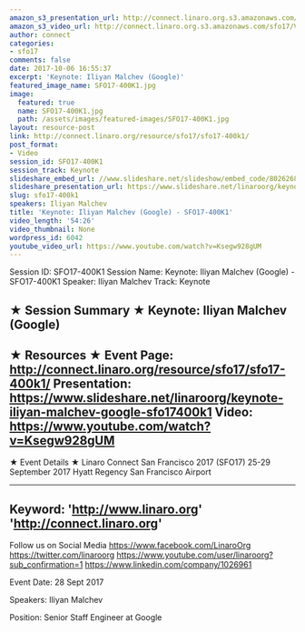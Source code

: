 ```yaml
---
amazon_s3_presentation_url: http://connect.linaro.org.s3.amazonaws.com/sfo17/Presentations/SFO17-400K1-Project-Treble.pdf
amazon_s3_video_url: http://connect.linaro.org.s3.amazonaws.com/sfo17/Videos/Google%2527s%20Project%20Treble%20Update%20%257C%20Internet%20in%2010yrs%20%2526%20Hardware%20is%20the%20Next%20Innovation%20Layer%20%2523SFO17.mp4
author: connect
categories:
- sfo17
comments: false
date: 2017-10-06 16:55:37
excerpt: 'Keynote: Iliyan Malchev (Google)'
featured_image_name: SFO17-400K1.jpg
image:
  featured: true
  name: SFO17-400K1.jpg
  path: /assets/images/featured-images/SFO17-400K1.jpg
layout: resource-post
link: http://connect.linaro.org/resource/sfo17/sfo17-400k1/
post_format:
- Video
session_id: SFO17-400K1
session_track: Keynote
slideshare_embed_url: //www.slideshare.net/slideshow/embed_code/80262688
slideshare_presentation_url: https://www.slideshare.net/linaroorg/keynote-iliyan-malchev-google-sfo17400k1
slug: sfo17-400k1
speakers: Iliyan Malchev
title: 'Keynote: Iliyan Malchev (Google) - SFO17-400K1'
video_length: '54:26'
video_thumbnail: None
wordpress_id: 6042
youtube_video_url: https://www.youtube.com/watch?v=Ksegw928gUM
---
```


Session ID: SFO17-400K1
Session Name: Keynote: Iliyan Malchev (Google) - SFO17-400K1
Speaker: Iliyan Malchev
Track: Keynote

★ Session Summary ★
Keynote: Iliyan Malchev (Google)
---------------------------------------------------
★ Resources ★
Event Page: http://connect.linaro.org/resource/sfo17/sfo17-400k1/
Presentation: https://www.slideshare.net/linaroorg/keynote-iliyan-malchev-google-sfo17400k1
Video: https://www.youtube.com/watch?v=Ksegw928gUM
---------------------------------------------------

★ Event Details ★
Linaro Connect San Francisco 2017 (SFO17)
25-29 September 2017
Hyatt Regency San Francisco Airport

---------------------------------------------------
Keyword:
'http://www.linaro.org'
'http://connect.linaro.org'
---------------------------------------------------
Follow us on Social Media
https://www.facebook.com/LinaroOrg
https://twitter.com/linaroorg
https://www.youtube.com/user/linaroorg?sub_confirmation=1
https://www.linkedin.com/company/1026961

Event Date: 28 Sept 2017

Speakers: Iliyan Malchev

Position: Senior Staff Engineer at Google